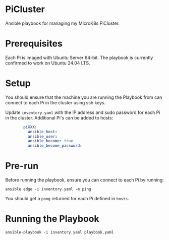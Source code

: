 # PiCluster

Ansible playbook for managing my MicroK8s PiCluster.

# Prerequisites

Each Pi is imaged with Ubuntu Server 64-bit. The playbook is currently confirmed to work on Ubuntu 24.04 LTS.

# Setup

You should ensure that the machine you are running the Playbook from can connect to each Pi in the cluster using ssh keys.

Update `inventory.yaml` with the IP address and sudo password for each Pi in the cluster.
Additional Pi's can be added to hosts:
```yaml
        piXXX:
          ansible_host:
          ansible_user:
          ansible_become: true
          ansible_become_password:
```

# Pre-run

Before running the playbook, ensure you can connect to each Pi by running:
```shell
ansible edge -i inventory.yaml -m ping
```

You should get a `pong` returned for each Pi defined in `hosts`.

# Running the Playbook

```shell
ansible-playbook -i inventory.yaml playbook.yaml
```
